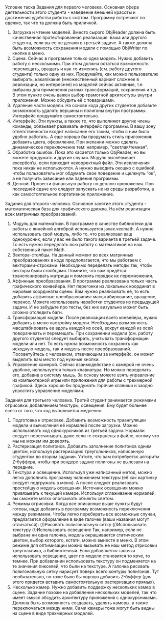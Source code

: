 Условие таска
Задания для первого человека.
Основная сфера деятельности этого студента - наведение внешней красоты и
достижения удобства работы с софтом. Программу встречают по одежке, так что
та должна быть приличной.
1. Загрузка и чтение моделей. Вместо сырого ObjReader должна быть качественная протестированная реализация: ваша или другого студента, если вы ее не
делали в третьей задаче. А также должна быть возможность сохранения модели с помощью ObjWriter по кнопке в меню.
2. Сцена. Сейчас в программе только одна модель. Нужно добавить работу с
несколькими. При этом должна остаться возможность перемещать, вращать
и как-то изменять (см. работу другого студента) только одну из них. Продумайте, как можно пользователю выбирать, какая/какие (множественный
вариант сложнее в реализации, но интереснее) из моделей сейчас активные,
т.е выбраны для применения разных трансформаций, сохранения и т.д. В этом
пункте очень важен выбор грамотной архитектуры внутри приложения. Можно обсудить её с товарищами.
3. Удаление части модели. На основе кода других студентов добавьте возможность удалять вершины и полигоны внутри программы. Интерфейс продумайте самостоятельно.
4. Интерфейс. Эти пункты, а также то, что выполняют другие члены команды,
обязывает развивать интерфейс программы. В вашу зону ответственности входит написание его таким, чтобы с ним было удобно работать. А еще хорошо
бы продумать стиль приложения: добавить цвета, оформление. При желании
можно сделать динамическое переключение тем: например, "светлая/темная".
5. Обработка ошибок. Пока это касается только ObjReader, но вы можете продумать и другие случаи. Модуль выплёвывает exception’ы, если приходит некорректный файл. Эти исключения пока никак не используются. А нужно выводить окошко с ошибкой, чтобы пользователь мог обдумать свое поведение и
щелкнуть “ок”, а не получить зависание или падение программы.
6. Деплой. Провести финальную работу по деплою приложения. При последней
сдаче его следует запускать не из среды разработки, а как самостоятельное
портативное приложение.


Задания для второго человека.
Основное занятие этого студента - математическая база для графического
движка. На нём реализация всех матричных преобразований.
1. Модуль для математики. В программе в качестве библиотеки для работы с
линейной алгеброй используется javax.vecmath. А нужно использовать свой
модуль, либо то, что реализовал ваш однокурсник, если у вас не было такого
варианта в третьей задаче. То есть нужно переделать всю работу с математикой на наш собственный пакет Math.
2. Вектора-столбцы. На данный момент во всех матричных преобразованиях
в коде предполагается, что мы работаем с векторами-строками. Необходимо
переделать методы так, чтобы векторы были столбцами. Помните, что вам
придётся транспонировать матрицы и поменять порядок их перемножения.
3. Аффинные преобразования. В программе реализована только часть графического конвейера. Нет перегонки из локальных координат в мировые координаты сцены. Вам нужно реализовать её, то есть добавить аффинные преобразования: масштабирование, вращение, перенос. Можете использовать наработки
студентов из предыдущей задачи. И не забудьте про тесты, без них визуально
может быть сложно отследить баги.
4. Трансформация модели. После реализации всего конвейера, нужно добавить в
меню настройку модели. Необходима возможность масштабировать ее вдоль
каждой из осей, вокруг каждой из осей поворачивать и перемещать. При сохранении модели (см. работу другого студента) следует выбирать, учитывать
трансформации модели или нет. То есть нужна возможность сохранить как
исходную модель, так и модель после преобразований. Посоветуйтесь с человеком, отвечающим за интерфейс, он может выделить вам место под нужные
кнопки.
5. Управление камерой. Сейчас взаимодействие с камерой не очень удобное, используется только клавиатура. Но можно переделать его, добавив в систему
мышь. За основу можете взять управление из компьютерной игры или приложения для работы с трехмерной графикой. Здесь хорошо бы продумать
горячие клавиши и заодно упростить управление моделями.


Задания для третьего человека.
Третий студент занимается режимами отрисовки: добавлением текстуры, освещения. Ему будет больнее всего от того, что код выполняется медленно.
1. Подготовка к отрисовке. Добавить возможность триангуляции модели и вычисления её нормалей после загрузки. Можно использовать код однокурсников
из третьей задачи. Нормали следует пересчитывать даже если те сохранены в
файле, потому что мы не можем им доверять.
2. Растеризация полигонов. Добавить заполнение полигонов одним цветом, используя растеризацию треугольников, написанную студентом во втором задании. Учтите, что вам потребуется алгоритм Z-буффера, чтобы при рендере
задние полигоны не вылезали на передние.
3. Текстура и освещение. Используя уже написанный метод, можно легко дополнить программу наложением текстуры (её как картинку следует подгружать
в меню). А после следует реализовать простейшую модель освещения. Источник освещения можно привязывать к текущей камере. Используя сглаживание
нормалей, вы сможете мягко опоясывать объекты светом.
4. Режимы отрисовки. Когда все описанные выше пункты будут готовы, надо
добавить в программу возможность переключения между режимами. Чтобы
легко перебирать все возможные случаи, предлагается оформление в виде галочек (ваши названия могут отличаться):
(\/)Рисовать полигональную сетку
(\/)Использовать текстуру
(\/)Использовать освещение
Так, например, если не выбрана ни одна галочка, модель окрашивается статическим цветом, выбор которого, кстати, можно вынести в меню. В этом
режиме для оптимизации можно вызывать не наш метод отрисовки треугольника, а библиотечный. Если добавляется галочка использовать освещение,
цвет по модели становится то ярче, то темнее. При добавлении использовать
текстуру он подменяется на те значения пикселей, что были на текстуре. А
галочка рисовать полигональную сетку нарисует поверх всего контуры полигонов. Тут необязательно, но тоже было бы хорошо добавить Z-буффер (для
этого придется вставить самостоятельную растеризацию прямых).
5. Несколько камер. Нужно добавить поддержку нескольких камер в сцене. Задание похоже на добавление нескольких моделей, так что имеет смысл обсудить
архитектуру приложения с однокурсниками. Должна быть возможность создавать, удалять камеры, а также переключаться между ними. Сами камеры
тоже могут быть видны на сцене в виде трехмерных моделей.
